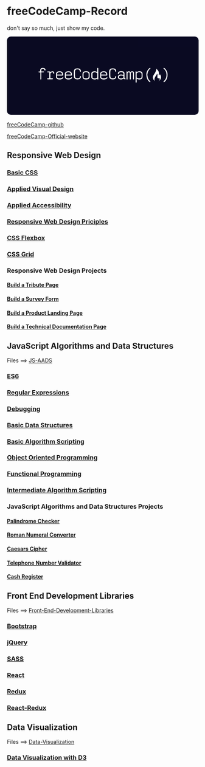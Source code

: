<!--
 * @Author: kok-s0s
 * @Date: 2021-05-30 22:58:39
 * @LastEditTime: 2021-08-04 17:31:19
 * @Description: just Code!
-->

# freeCodeCamp-Record

don't say so much, just show my code.

<a href="https://www.freecodecamp.org/" target="_blank"><img src="images/FreeCodeCamp_logo.png" style="border-radius: 10px"></a>

[freeCodeCamp-github](https://github.com/freeCodeCamp/freeCodeCamp)

[freeCodeCamp-Official-website](https://www.freecodecamp.org/)

## Responsive Web Design

### [Basic CSS](./Notes/Responsive-Web-Design/Basic-CSS.md)

### [Applied Visual Design](./Notes/Responsive-Web-Design/Applied-Visual-Design.md)

### [Applied Accessibility](./Notes/Responsive-Web-Design/Applied-Accessibility.md)

### [Responsive Web Design Priciples](./Notes/Responsive-Web-Design/Responsive-Web-Design-Priciples.md)

### [CSS Flexbox](./Notes/Responsive-Web-Design/CSS-Flexbox.md)

### [CSS Grid](./Notes/Responsive-Web-Design/CSS-Grid.md)

### Responsive Web Design Projects

#### [Build a Tribute Page](./Notes/Responsive-Web-Design/Projects/Tribute-Page)

#### [Build a Survey Form](./Notes/Responsive-Web-Design/Projects/Survey-Form)

#### [Build a Product Landing Page](./Notes/Responsive-Web-Design/Projects/Product-Landing-Page)

#### [Build a Technical Documentation Page](./Notes/Responsive-Web-Design/Projects/Technical-Documentation-Page)

## JavaScript Algorithms and Data Structures 

Files ==> [JS-AADS](./Notes/JS-AADS)

### [ES6](./Notes/JS-AADS/ES6.md)

### [Regular Expressions](./Notes/JS-AADS/Regular-Expressions.md)

### [Debugging](./Notes/JS-AADS/Debugging.md)

### [Basic Data Structures](./Notes/JS-AADS/Basic-Data-Structures.md)

### [Basic Algorithm Scripting](./Notes/JS-AADS/Basic-Algorithm-Scripting.md)

### [Object Oriented Programming](./Notes/JS-AADS/Object-Oriented-Programming.md)

### [Functional Programming](./Notes/JS-AADS/Functional-Programming.md)

### [Intermediate Algorithm Scripting](./Notes/JS-AADS/Intermediate-Algorithm-Scripting.md)

### JavaScript Algorithms and Data Structures Projects

#### [Palindrome Checker](./Notes/JS-AADS/Projects/Palindrome-Checker.js)

#### [Roman Numeral Converter](./Notes/JS-AADS/Projects/Roman-Numeral-Converter.js)

#### [Caesars Cipher](./Notes/JS-AADS/Projects/Caesars-Cipher.js)

#### [Telephone Number Validator](./Notes/JS-AADS/Projects/Telephone-Number-Validator.js)

#### [Cash Register](./Notes/JS-AADS/Projects/Cash-Register.js)

## Front End Development Libraries

Files ==> [Front-End-Development-Libraries](./Notes/Front-End-Development-Libraries) 

### [Bootstrap](./Notes/Front-End-Development-Libraries/Bootstrap.md)

### [jQuery](./Notes/Front-End-Development-Libraries/jQuery.md)

### [SASS](./Notes/Front-End-Development-Libraries/SASS.md)

### [React](./Notes/Front-End-Development-Libraries/React.md)

### [Redux](./Notes/Front-End-Development-Libraries/Redux.md)

### [React-Redux](./Notes/Front-End-Development-Libraries/React-Redux.md)

## Data Visualization

Files ==> [Data-Visualization](./Notes/Data-Visualization) 

### [Data Visualization with D3](./Notes/Data-Visualization/Data-Visualization-with-D3.md)
